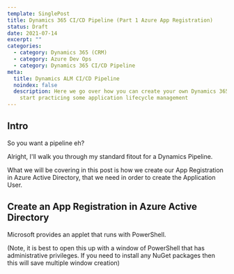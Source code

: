 ```yaml
---
template: SinglePost
title: Dynamics 365 CI/CD Pipeline (Part 1 Azure App Registration)
status: Draft
date: 2021-07-14
excerpt: ""
categories:
  - category: Dynamics 365 (CRM)
  - category: Azure Dev Ops
  - category: Dynamics 365 CI/CD Pipeline
meta:
  title: Dynamics ALM CI/CD Pipeline
  noindex: false
  description: Here we go over how you can create your own Dynamics 365 CI/CD and
    start practicing some application lifecycle management
---
```

## Intro

So you want a pipeline eh? 

Alright, I'll walk you through my standard fitout for a Dynamics Pipeline. 

What we will be covering in this post is how we create our App Registration in Azure Active Directory, that we need in order to create the Application User.



## Create an App Registration in Azure Active Directory

Microsoft provides an applet that runs with PowerShell. 

(Note, it is best to open this up with a window of PowerShell that has administrative privileges. If you need to install any NuGet packages then this will save multiple window creation)